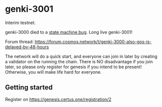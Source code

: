 # genki-3001

Interim testnet. 

genki-3000 died to a [state machine bug](https://github.com/tendermint/tendermint/issues/3003). 
Long live genki-3001!

Forum thread: https://forum.cosmos.network/t/genki-3000-also-gos-is-delayed-by-48-hours

The network will do a quick start, and everyone can join in later by creating a validator
on the running the chain. There is NO disadvantage if you join later, so please only register
for genesis if you intend to be present! Otherwise, you will make life hard for everyone.

## Getting started

Register on https://genesis.certus.one/registration/2


